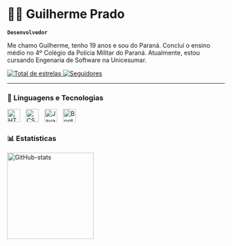 # 👨‍💻 Guilherme Prado

**`Desenvolvedor`**

Me chamo Guilherme, tenho 19 anos e sou do Paraná. Concluí o ensino médio no 4º Colégio da Polícia Militar do Paraná. Atualmente, estou cursando Engenaria de Software na Unicesumar. 

<p align="left">
   <a href="https://github.com/Guilherme-Prad0?tab=repositories&sort=stargazers">
        <img 
            alt="Total de estrelas" 
            title="Total de estrelas GitHub" 
            src="https://custom-icon-badges.demolab.com/github/stars/Guilherme-Prad0?color=55960c&style=for-the-badge&labelColor=488207&logo=star&label=estrelas"
        />
    </a>
    <a href="https://github.com/Guilherme-Prad0?tab=followers">
        <img 
            alt="Seguidores" 
            title="Me siga no GitHub" 
            src="https://custom-icon-badges.demolab.com/github/followers/Guilherme-Prad0?color=236ad3&labelColor=1155ba&style=for-the-badge&logo=github&label=Seguidores&logoColor=white"
        />
    </a>
</p>

---

### 🤖 Linguagens e Tecnologias

<img 
    align="left" 
    alt="HTML"
    title="HTML" 
    width="30px" 
    style="padding-right: 10px;" 
    src="https://cdn.jsdelivr.net/gh/devicons/devicon@latest/icons/html5/html5-original.svg" 
/>
<img 
    align="left" 
    alt="CSS" 
    title="CSS"
    width="30px" 
    style="padding-right: 10px;" 
    src="https://cdn.jsdelivr.net/gh/devicons/devicon@latest/icons/css3/css3-original.svg" 
/>
<img 
    align="left" 
    alt="JavaScript" 
    title="JavaScript"
    width="30px" 
    style="padding-right: 10px;" 
    src="https://cdn.jsdelivr.net/gh/devicons/devicon@latest/icons/javascript/javascript-original.svg" 
/>
<img 
    align="left" 
    alt="Bootstrap"
    title="Bootstrap" 
    width="30px" 
    style="padding-right: 10px;" 
    src="https://cdn.jsdelivr.net/gh/devicons/devicon@latest/icons/bootstrap/bootstrap-original.svg" 
/>
<br/>
<br/>

### 📊 Estatísticas

<img 
    align="left" 
    alt="GitHub-stats"
    height="200" 
    style="padding-right: 10px;" 
    src="https://github-readme-stats.vercel.app/api?username=Guilherme-Prad0&show_icons=true&theme=merko&include_all_commits=true&locale=pt-br" 
/>

